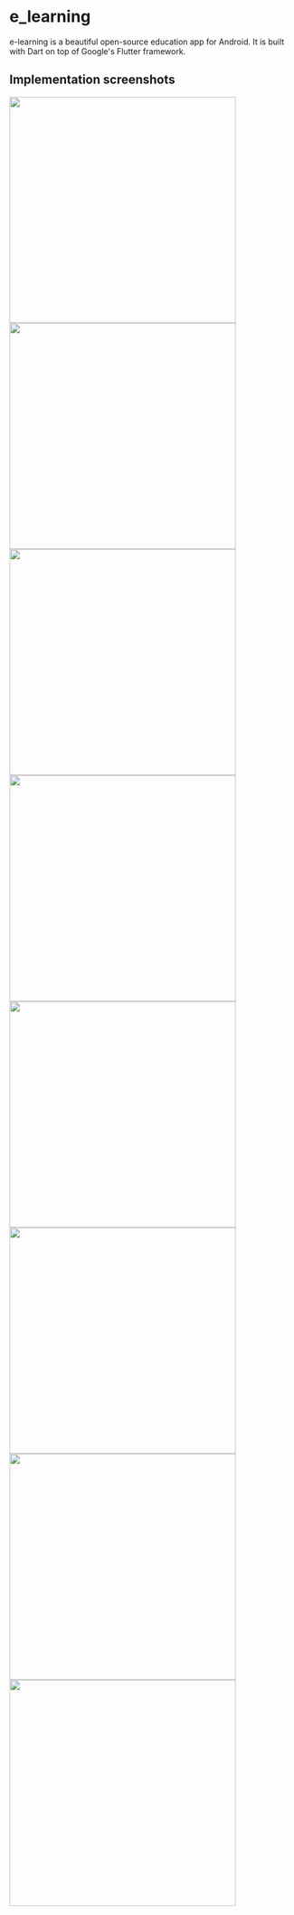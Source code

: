 # e_learning

e-learning is a beautiful open-source education app for Android. It is built with Dart on top of Google's Flutter framework. 

## Implementation screenshots

<img src="https://user-images.githubusercontent.com/61869563/124506225-d45dcb80-dde8-11eb-856b-0eb8241f7bec.jpg" height="400"/> <img src="https://user-images.githubusercontent.com/61869563/124508005-a2e6ff00-ddec-11eb-9b98-bdba69c17197.jpg" height="400"/> <img src="https://user-images.githubusercontent.com/61869563/124508010-a4b0c280-ddec-11eb-87fd-5d5dce061130.jpg" height="400"/> <img src="https://user-images.githubusercontent.com/61869563/124508009-a4182c00-ddec-11eb-8d57-d517274ab56b.jpg" height="400"/> <img src="https://user-images.githubusercontent.com/61869563/124508448-94e5ae00-dded-11eb-8379-69e7f99a9de8.jpg" height="400"/> <img src="https://user-images.githubusercontent.com/61869563/124508450-9616db00-dded-11eb-8db5-0c467f1cb741.jpg" height="400"/> <img src="https://user-images.githubusercontent.com/61869563/124508296-46381400-dded-11eb-8ec4-cc47920b5c70.jpg" height="400"/> <img src="https://user-images.githubusercontent.com/61869563/124508300-47694100-dded-11eb-8475-0cd029c9855c.jpg" height="400"/> 


